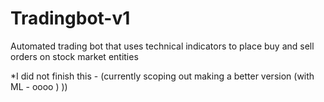 # Tradingbot-v1
Automated trading bot that uses technical indicators to place buy and sell orders on stock market entities

*I did not finish this - (currently scoping out making a better version (with ML - oooo ) )) 
